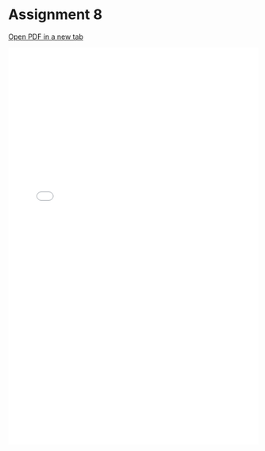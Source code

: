 # Assignment 8

[Open PDF in a new tab](pdf/Assignment8.pdf)

<embed src="pdf/Assignment8.pdf" type="application/pdf" width="100%" height="800px" />
